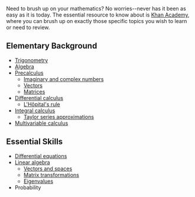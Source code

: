 Need to brush up on your mathematics? No worries--never has it been as easy
as it is today. The essential resource to know about is [Khan
Academy](https://www.khanacademy.org/math), where you can brush up on
exactly those specific topics you wish to learn or need to review.

Elementary Background
---------------------

* [Trigonometry](https://www.khanacademy.org/math/trigonometry)
* [Algebra](https://www.khanacademy.org/math/algebra2)
* [Precalculus](https://www.khanacademy.org/math/precalculus)
  * [Imaginary and complex numbers](https://www.khanacademy.org/math/precalculus/imaginary-and-complex-numbers)
  * [Vectors](https://www.khanacademy.org/math/precalculus/vectors-precalc)
  * [Matrices](https://www.khanacademy.org/math/precalculus/precalc-matrices)
* [Differential calculus](https://www.khanacademy.org/math/differential-calculus)
  * [L'Hôpital's rule](https://www.khanacademy.org/math/differential-calculus/derivative-applications/lhopital_rule/v/introduction-to-l-hopital-s-rule)
* [Integral calculus](https://www.khanacademy.org/math/integral-calculus)
  * [Taylor series approximations](https://www.khanacademy.org/math/integral-calculus/sequences_series_approx_calc)
* [Multivariable calculus](https://www.khanacademy.org/math/multivariable-calculus)

Essential Skills
----------------

* [Differential equations](https://www.khanacademy.org/math/differential-equations)
* [Linear algebra](https://www.khanacademy.org/math/linear-algebra)
  * [Vectors and spaces](https://www.khanacademy.org/math/linear-algebra/vectors_and_spaces)
  * [Matrix transformations](https://www.khanacademy.org/math/linear-algebra/matrix_transformations)
  * [Eigenvalues](https://www.khanacademy.org/math/linear-algebra/alternate_bases/eigen_everything/v/linear-algebra-introduction-to-eigenvalues-and-eigenvectors)
* Probability
